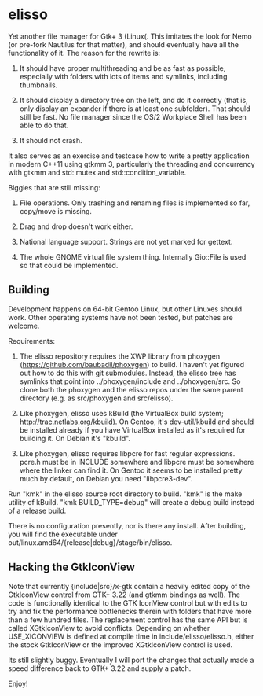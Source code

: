 # elisso

Yet another file manager for Gtk+ 3 (Linux(. This imitates the look for Nemo (or pre-fork Nautilus for that matter),
and should eventually have all the functionality of it. The reason for the rewrite is:

1) It should have proper multithreading and be as fast as possible, especially with folders with lots
   of items and symlinks, including thumbnails.

2) It should display a directory tree on the left, and do it correctly (that is, only display an expander
   if there is at least one subfolder). That should still be fast. No file manager since the OS/2 
   Workplace Shell has been able to do  that.

3) It should not crash.

It also serves as an exercise and testcase how to write a pretty application in modern C++11 using gtkmm 3, particularly the threading and concurrency with gtkmm and std::mutex and std::condition_variable.

Biggies that are still missing:

1) File operations. Only trashing and renaming files is implemented so far, copy/move is missing.

2) Drag and drop doesn't work either.

3) National language support. Strings are not yet marked for gettext.

4) The whole GNOME virtual file system thing. Internally Gio::File is used so that could be implemented.

## Building

Development happens on 64-bit Gentoo Linux, but other Linuxes should work. Other operating systems have not been
tested, but patches are welcome.

Requirements:

 1) The elisso repository requires the XWP library from phoxygen (https://github.com/baubadil/phoxygen) to build. 
    I haven't yet figured out how to do this with git submodules. Instead, the elisso tree has symlinks that point 
    into ../phoxygen/include and ../phoxygen/src. So clone both the phoxygen and the elisso repos under the same 
    parent directory (e.g. as src/phoxygen and src/elisso).

 2) Like phoxygen, elisso uses kBuild (the VirtualBox build system; http://trac.netlabs.org/kbuild). On Gentoo, 
    it's dev-util/kbuild and should be installed already if you have VirtualBox installed as it's required for 
    building it. On Debian it's "kbuild".

 3) Like phoxygen, elisso requires libpcre for fast regular expressions. pcre.h must be in INCLUDE somewhere and 
    libpcre must be somewhere where the linker can find it. On Gentoo it seems to be installed pretty much by 
    default, on Debian you need "libpcre3-dev".

Run "kmk" in the elisso source root directory to build. "kmk" is the make utility of kBuild. 
"kmk BUILD_TYPE=debug" will create a debug build instead of a release build.

There is no configuration presently, nor is there any install. After building, you will find the executable under out/linux.amd64/{release|debug}/stage/bin/elisso.

## Hacking the GtkIconView

Note that currently {include|src}/x-gtk contain a heavily edited copy of the GtkIconView control from GTK+ 3.22
(and gtkmm bindings as well). The code is functionally identical to the GTK IconView control but with edits
to try and fix the performance bottlenecks therein with folders that have more than a few hundred files. 
The replacement control has the same API but is called XGtkIconView to avoid conflicts. Depending on whether 
USE_XICONVIEW is defined at compile time in include/elisso/elisso.h, either the stock GtkIconView or the 
improved XGtkIconView control is used. 

Its still slightly buggy. Eventually I will port the changes that actually made a speed difference back to GTK+ 3.22 and supply a patch.

Enjoy!

